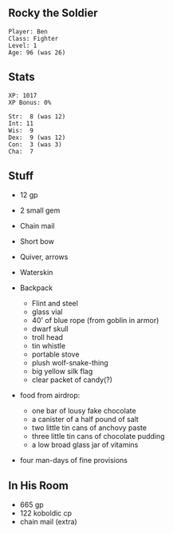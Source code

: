 
## Rocky the Soldier

    Player: Ben
    Class: Fighter
    Level: 1
    Age: 96 (was 26)

## Stats

    XP: 1017
    XP Bonus: 0%

    Str:  8 (was 12)
    Int: 11
    Wis:  9
    Dex:  9 (was 12)
    Con:  3 (was 3)
    Cha:  7

## Stuff

* 12 gp
* 2 small gem
* Chain mail
* Short bow
* Quiver, arrows
* Waterskin
* Backpack
  * Flint and steel
  * glass vial
  * 40' of blue rope (from goblin in armor)
  * dwarf skull
  * troll head
  * tin whistle
  * portable stove
  * plush wolf-snake-thing
  * big yellow silk flag
  * clear packet of candy(?)

* food from airdrop:
  * one bar of lousy fake chocolate
  * a canister of a half pound of salt
  * two little tin cans of anchovy paste
  * three little tin cans of chocolate pudding
  * a low broad glass jar of vitamins
* four man-days of fine provisions

## In His Room

* 665 gp
* 122 koboldic cp
* chain mail (extra)
